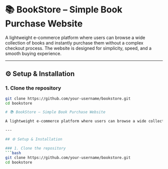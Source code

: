 # 📚 BookStore – Simple Book Purchase Website

A lightweight e-commerce platform where users can browse a wide collection of books and instantly purchase them without a complex checkout process. The website is designed for simplicity, speed, and a smooth buying experience.

---

## ⚙️ Setup & Installation

### 1. Clone the repository

````bash
git clone https://github.com/your-username/bookstore.git
cd bookstore

# 📚 BookStore – Simple Book Purchase Website

A lightweight e-commerce platform where users can browse a wide collection of books and instantly purchase them without a complex checkout process. The website is designed for simplicity, speed, and a smooth buying experience.

---

## ⚙️ Setup & Installation

### 1. Clone the repository
```bash
git clone https://github.com/your-username/bookstore.git
cd bookstore

````
